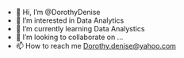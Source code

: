 - 👋 Hi, I’m @DorothyDenise
- 👀 I’m interested in Data Analytics 
- 🌱 I’m currently learning Data Analystics
- 💞️ I’m looking to collaborate on ...
- 📫 How to reach me Dorothy.denise@yahoo.com

<!---
DorothyDenise/DorothyDenise is a ✨ special ✨ repository because its `README.md` (this file) appears on your GitHub profile.
You can click the Preview link to take a look at your changes.
--->
